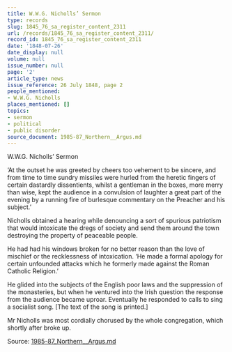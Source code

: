 ```yaml
---
title: W.W.G. Nicholls’ Sermon
type: records
slug: 1845_76_sa_register_content_2311
url: /records/1845_76_sa_register_content_2311/
record_id: 1845_76_sa_register_content_2311
date: '1848-07-26'
date_display: null
volume: null
issue_number: null
page: '2'
article_type: news
issue_reference: 26 July 1848, page 2
people_mentioned:
- W.W.G. Nicholls
places_mentioned: []
topics:
- sermon
- political
- public disorder
source_document: 1985-87_Northern__Argus.md
---
```


W.W.G. Nicholls’ Sermon

‘At the outset he was greeted by cheers too vehement to be sincere, and from time to time sundry missiles were hurled from the heretic fingers of certain dastardly dissentients, whilst a gentleman in the boxes, more merry than wise, kept the audience in a convulsion of laughter a great part of the evening by a running fire of burlesque commentary on the Preacher and his subject.’

Nicholls obtained a hearing while denouncing a sort of spurious patriotism that would intoxicate the dregs of society and send them around the town destroying the property of peaceable people.

He had had his windows broken for no better reason than the love of mischief or the recklessness of intoxication.  ‘He made a formal apology for certain unfounded attacks which he formerly made against the Roman Catholic Religion.’

He glided into the subjects of the English poor laws and the suppression of the monasteries, but when he ventured into the Irish question the response from the audience became uproar.  Eventually he responded to calls to sing a socialist song.  [The text of the song is printed.]

Mr Nicholls was most cordially chorused by the whole congregation, which shortly after broke up.

Source: [1985-87_Northern__Argus.md](/downloads/markdown/1985-87_Northern__Argus.md)
